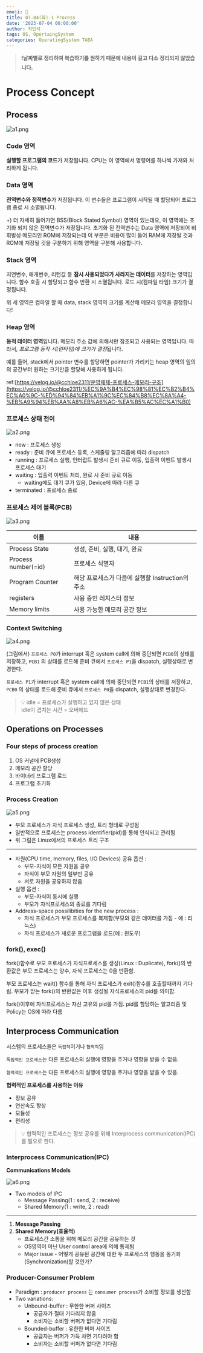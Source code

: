 ```yaml
---
emoji: 🚀
title: 07.04(화)-1 Process
date: '2023-07-04 00:00:00'
author: 최민석
tags: OS, OpertaingSystem
categories: OperatingSystem TABA
---
```

> ❗️**날짜별로 정리하여 복습하기를 원하기 때문에 내용이 길고 다소 정리되지 않았습니다.**
# Process Concept

## Process

![a1.png](a1.png)

### Code 영역

**실행할 프로그램의 코드**가 저장됩니다. CPU는 이 영역에서 명령어를 하나씩 가져와 처리하게 됩니다.

### Data 영역

**전역변수와 정적변수**가 저장됩니다. 이 변수들은 프로그램이 시작될 때 할당되어 프로그램 종료 시 소멸됩니다.

+) 더 자세히 들어가면 BSS(Block Stated Symbol) 영역이 있는데요, 이 영역에는 초기화 되지 않은 전역변수가 저장됩니다. 초기화 된 전역변수는 Data 영역에 저장되어 비휘발성 메모리인 ROM에 저장되는데 이 부분은 비용이 많이 들어 RAM에 저장될 것과 ROM에 저장될 것을 구분하기 위해 영역을 구분해 사용합니다.

### Stack 영역

지연변수, 매개변수, 리턴값 등 **잠시 사용되었다가 사라지는 데이터**를 저장하는 영역입니다. 함수 호출 시 할당되고 함수 반환 시 소멸됩니다. 로드 시(컴파일 타임) 크기가 결정됩니다.

위 세 영역은 컴파일 할 때 data, stack 영역의 크기를 계산해 메모리 영역을 결정합니다!

### Heap 영역

**동적 데이터 영역**입니다. 메모리 주소 값에 의해서만 참조되고 사용되는 영역입니다. 따라서, *프로그램 동작 시(런타임)에 크기가 결정*됩니다.

예를 들어, stack에서 pointer 변수를 할당하면 pointer가 가리키는 heap 영역의 임의의 공간부터 원하는 크기만큼 할당해 사용하게 됩니다.

ref:[https://velog.io/@cchloe2311/운영체제-프로세스-메모리-구조](https://velog.io/@cchloe2311/%EC%9A%B4%EC%98%81%EC%B2%B4%EC%A0%9C-%ED%94%84%EB%A1%9C%EC%84%B8%EC%8A%A4-%EB%A9%94%EB%AA%A8%EB%A6%AC-%EA%B5%AC%EC%A1%B0)

### 프로세스 상태 전이

![a2.png](a2.png)

- new : 프로세스 생성
- ready : 준비 큐에 프로세스 등록, 스케줄링 알고리즘에 따라 dispatch
- running : 프로세스 실행, 인터럽트 발생시 준비 큐로 이동, 입출력 이벤트 발생시 프로세스 대기
- waiting : 입출력 이벤트 처리, 완료 시 준비 큐로 이동
    - waiting에도 대기 큐가 있음, Device에 따라 다른 큐
- terminated : 프로세스 종료

### 프로세스 제어 블록(PCB)

![a3.png](a3.png)

| 이름                  | 내용                               |
|---------------------|----------------------------------|
| Process State       | 생성, 준비, 실행, 대기, 완료               |
| Process number(=id) | 프로세스 식별자                         |
| Program Counter     | 해당 프로세스가 다음에 실행할 Instruction의 주소 |
| registers           | 사용 중인 레지스터 정보                    |
| Memory limits       | 사용 가능한 메모리 공간 정보                 |

### Context Switching

![a4.png](a4.png)

(그림에서) `프로세스 P0`가 interrupt 혹은 system call에 의해 중단되면 `PCB0`의 상태를 저장하고, `PCB1` 의 상태를 로드해 준비 큐에서 `프로세스 P1`을 dispatch, 실행상태로 변경한다.

`프로세스 P1`가 interrupt 혹은 system call에 의해 중단되면 `PCB1`의 상태를 저장하고, `PCB0` 의 상태를 로드해 준비 큐에서 `프로세스 P0`을 dispatch, 실행상태로 변경한다.

>💡 idle = 프로세스가 실행하고 있지 않은 상태  
>idle이 겹치는 시간 = 오버헤드


## Operations on Processes

### Four steps of process creation

1. OS 커널에 PCB생성
2. 메모리 공간 할당
3. 바이너리 프로그램 로드
4. 프로그램 초기화

### Process Creation

![a5.png](a5.png)

- 부모 프로세스가 자식 프로세스 생성, 트리 형태로 구성됨
- 일반적으로 프로세스는 process identifier(pid)를 통해 인식되고 관리됨
- 위 그림은 Linux에서의 프로세스 트리 구조

---

- 자원(CPU time, memory, files, I/O Devices) 공유 옵션 :
    - 부모-자식이 모든 자원을 공유
    - 자식이 부모 자원의 일부만 공유
    - 서로 자원을 공유하지 않음
- 실행 옵션 :
    - 부모-자식이 동시에 실행
    - 부모가 자식프로세스의 종료를 기다림
- Address-space possilibities for the new process :
    - 자식 프로세스가 부모 프로세스를 복제함(부모와 같은 데이터를 가짐 - 예 : 리눅스)
    - 자식 프로세스가 새로운 프로그램을 로드(예 : 윈도우)

### fork(), exec()

fork()함수로 부모 프로세스가 자식프로세스를 생성(Linux : Duplicate), fork()의 반환값은 부모 프로세스는 양수, 자식 프로세스는 0을 반환함.

부모 프로세스는 wait() 함수를 통해 자식 프로세스가 exit()함수를 호출할때까지 기다림. 부모가 받는 fork()의 반환값은 이후 생성될 자식프로세스의 pid를 의미함.

fork()이후에 자식프로세스는 자신 고유의 pid를 가짐. pid를 할당하는 알고리즘 및 Policy는 OS에 따라 다름

## Interprocess Communication

시스템의 프로세스들은 `독립적`이거나 `협력적`임

`독립적인 프로세스`는 다른 프로세스의 실행에 영향을 주거나 영향을 받을 수 없음.

`협력적인 프로세스`는 다른 프로세스의 실행에 영향을 주거나 영향을 받을 수 있음.

**협력적인 프로세스를 사용하는 이유**

- 정보 공유
- 연산속도 향상
- 모듈성
- 편리성

>💡 협력적인 프로세스는 정보 공유를 위해 Interprocess communication(IPC)를 필요로 한다.


### Interprocess Communication(IPC)

**Communications Models**

![a6.png](a6.png)

- Two models of IPC
    - Message Passing(1 : send, 2 : receive)
    - Shared Memory(1 : write, 2 : read)

---

1. **Message Passing**
2. **Shared Memory(효율적)**
    - 프로세스간 소통을 위해 메모리 공간을 공유하는 것
    - OS영역이 아닌 User control area에 의해 통제됨
    - Major issue - 어떻게 공유된 공간에 대한 두 프로세스의 행동을 동기화(Synchronization)할 것인가?

### Producer-Consumer Problem

- Paradigm : `producer process` 는 `consumer process`가 소비할 정보를 생산함
- Two variations:
    - Unbound-buffer : 무한한 버퍼 사이즈
        - 공급자가 절대 기다리지 않음
        - 소비자는 소비할 버퍼가 없다면 기다림
    - Bounded-buffer : 유한한 버퍼 사이즈
        - 공급자는 버퍼가 가득 차면 기다려야 함
        - 소비자는 소비할 버퍼가 없다면 기다림



```toc
```
